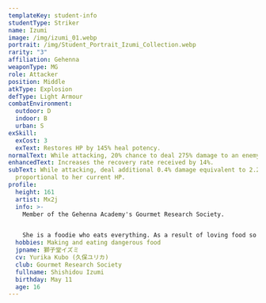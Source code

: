 ```yaml
---
templateKey: student-info
studentType: Striker
name: Izumi
image: /img/izumi_01.webp
portrait: /img/Student_Portrait_Izumi_Collection.webp
rarity: "3"
affiliation: Gehenna
weaponType: MG
role: Attacker
position: Middle
atkType: Explosion
defType: Light Armour
combatEnvironment:
  outdoor: D
  indoor: B
  urban: S
exSkill:
  exCost: 3
  exText: Restores HP by 145% heal potency.
normalText: While attacking, 20% chance to deal 275% damage to an enemy (CD 10 sec).
enhancedText: Increases the recovery rate received by 14%.
subText: While attacking, deal additional 0.4% damage equivalent to 2.2% attack
  proportional to her current HP.
profile:
  height: 161
  artist: Mx2j
  info: >-
    Member of the Gehenna Academy's Gourmet Research Society.


    She is a foodie who eats everything. As a result of loving food so much, she started to eat all the ghettos that other people would want her to give up.
  hobbies: Making and eating dangerous food
  jpname: 獅子堂イズミ
  cv: Yurika Kubo (久保ユリカ)
  club: Gourmet Research Society
  fullname: Shishidou Izumi
  birthday: May 11
  age: 16
---
```

